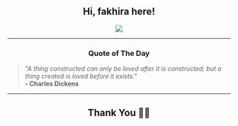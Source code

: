 <h2 align="center"> Hi, fakhira here!</h2>

<p align="center">
<a href="https://github.com/fakhiralkda" alt="github streak"><img src="https://dvst-streak.herokuapp.com/?user=fakhiralkda&theme=tokyonight&fire=DD472C"></a>
</p>

<hr>
<h3 align="center">Quote of The Day</h3>
<p align="center">
<blockquote>
<i>"A thing constructed can only be loved after it is constructed; but a thing created is loved before it exists."</i>
<br>
<b>- Charles Dickens</b>
</blockquote>
</p>


<hr>
<h2 align="center">Thank You 🙏🏼</h2>
